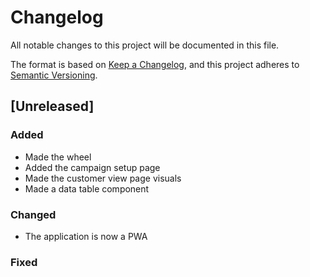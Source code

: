 
# Changelog

All notable changes to this project will be documented in this file.

The format is based on [Keep a Changelog](https://keepachangelog.com/en/1.0.0/),
and this project adheres to [Semantic Versioning](https://semver.org/spec/v2.0.0.html).

## [Unreleased] 
### Added
- Made the wheel
- Added the campaign setup page
- Made the customer view page visuals
- Made a data table component
### Changed
- The application is now a PWA
### Fixed

